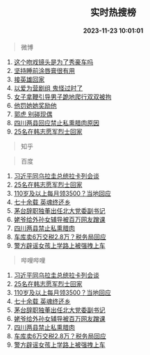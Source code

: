 <div align="center"><h2>实时热搜榜</h2><h4>2023-11-23 10:01:01</h4></div>

> 微博  

1. [这个吻戏镜头是为了秀豪车吗](https://s.weibo.com/weibo?q=%E8%BF%99%E4%B8%AA%E5%90%BB%E6%88%8F%E9%95%9C%E5%A4%B4%E6%98%AF%E4%B8%BA%E4%BA%86%E7%A7%80%E8%B1%AA%E8%BD%A6%E5%90%97&t=31&band_rank=1&Refer=top)<br />
2. [坚持睡前涂唇膏很有用](https://s.weibo.com/weibo?q=%E5%9D%9A%E6%8C%81%E7%9D%A1%E5%89%8D%E6%B6%82%E5%94%87%E8%86%8F%E5%BE%88%E6%9C%89%E7%94%A8&t=31&band_rank=2&Refer=top)<br />
3. [接英雄回家](https://s.weibo.com/weibo?q=%23%E6%8E%A5%E8%8B%B1%E9%9B%84%E5%9B%9E%E5%AE%B6%23&t=31&band_rank=3&Refer=top)<br />
4. [以爱为营剧组 鬼怪过时了](https://s.weibo.com/weibo?q=%E4%BB%A5%E7%88%B1%E4%B8%BA%E8%90%A5%E5%89%A7%E7%BB%84%20%E9%AC%BC%E6%80%AA%E8%BF%87%E6%97%B6%E4%BA%86&t=31&band_rank=4&Refer=top)<br />
5. [女子拿鞭引导男子跪地爬行双双被拘](https://s.weibo.com/weibo?q=%23%E5%A5%B3%E5%AD%90%E6%8B%BF%E9%9E%AD%E5%BC%95%E5%AF%BC%E7%94%B7%E5%AD%90%E8%B7%AA%E5%9C%B0%E7%88%AC%E8%A1%8C%E5%8F%8C%E5%8F%8C%E8%A2%AB%E6%8B%98%23&t=31&band_rank=5&Refer=top)<br />
6. [他罚她她奖励他](https://s.weibo.com/weibo?q=%23%E4%BB%96%E7%BD%9A%E5%A5%B9%E5%A5%B9%E5%A5%96%E5%8A%B1%E4%BB%96%23&t=31&band_rank=6&Refer=top)<br />
7. [郭虎 别碰现偶](https://s.weibo.com/weibo?q=%E9%83%AD%E8%99%8E%20%E5%88%AB%E7%A2%B0%E7%8E%B0%E5%81%B6&t=31&band_rank=7&Refer=top)<br />
8. [四川两县回应禁止私熏腊肉原因](https://s.weibo.com/weibo?q=%23%E5%9B%9B%E5%B7%9D%E4%B8%A4%E5%8E%BF%E5%9B%9E%E5%BA%94%E7%A6%81%E6%AD%A2%E7%A7%81%E7%86%8F%E8%85%8A%E8%82%89%E5%8E%9F%E5%9B%A0%23&t=31&band_rank=8&Refer=top)<br />
9. [25名在韩志愿军烈士回家](https://s.weibo.com/weibo?q=%2325%E5%90%8D%E5%9C%A8%E9%9F%A9%E5%BF%97%E6%84%BF%E5%86%9B%E7%83%88%E5%A3%AB%E5%9B%9E%E5%AE%B6%23&t=31&band_rank=9&Refer=top)<br />

> 知乎  


> 百度  

1. [习近平同乌拉圭总统拉卡列会谈](https://www.baidu.com/s?wd=%E4%B9%A0%E8%BF%91%E5%B9%B3%E5%90%8C%E4%B9%8C%E6%8B%89%E5%9C%AD%E6%80%BB%E7%BB%9F%E6%8B%89%E5%8D%A1%E5%88%97%E4%BC%9A%E8%B0%88&sa=fyb_news&rsv_dl=fyb_news)<br />
2. [25名在韩志愿军烈士回家](https://www.baidu.com/s?wd=25%E5%90%8D%E5%9C%A8%E9%9F%A9%E5%BF%97%E6%84%BF%E5%86%9B%E7%83%88%E5%A3%AB%E5%9B%9E%E5%AE%B6&sa=fyb_news&rsv_dl=fyb_news)<br />
3. [110岁及以上每月领3500？当地回应](https://www.baidu.com/s?wd=110%E5%B2%81%E5%8F%8A%E4%BB%A5%E4%B8%8A%E6%AF%8F%E6%9C%88%E9%A2%863500%EF%BC%9F%E5%BD%93%E5%9C%B0%E5%9B%9E%E5%BA%94&sa=fyb_news&rsv_dl=fyb_news)<br />
4. [七十余载 英魂终还乡](https://www.baidu.com/s?wd=%E4%B8%83%E5%8D%81%E4%BD%99%E8%BD%BD+%E8%8B%B1%E9%AD%82%E7%BB%88%E8%BF%98%E4%B9%A1&sa=fyb_news&rsv_dl=fyb_news)<br />
5. [茅台辞职独董出任北大党委副书记](https://www.baidu.com/s?wd=%E8%8C%85%E5%8F%B0%E8%BE%9E%E8%81%8C%E7%8B%AC%E8%91%A3%E5%87%BA%E4%BB%BB%E5%8C%97%E5%A4%A7%E5%85%9A%E5%A7%94%E5%89%AF%E4%B9%A6%E8%AE%B0&sa=fyb_news&rsv_dl=fyb_news)<br />
6. [姥爷给外孙女辅导被百万网友蹭课](https://www.baidu.com/s?wd=%E5%A7%A5%E7%88%B7%E7%BB%99%E5%A4%96%E5%AD%99%E5%A5%B3%E8%BE%85%E5%AF%BC%E8%A2%AB%E7%99%BE%E4%B8%87%E7%BD%91%E5%8F%8B%E8%B9%AD%E8%AF%BE&sa=fyb_news&rsv_dl=fyb_news)<br />
7. [四川两县禁止私熏腊肉](https://www.baidu.com/s?wd=%E5%9B%9B%E5%B7%9D%E4%B8%A4%E5%8E%BF%E7%A6%81%E6%AD%A2%E7%A7%81%E7%86%8F%E8%85%8A%E8%82%89&sa=fyb_news&rsv_dl=fyb_news)<br />
8. [车库卖6万交税2.8万？税务局回应](https://www.baidu.com/s?wd=%E8%BD%A6%E5%BA%93%E5%8D%966%E4%B8%87%E4%BA%A4%E7%A8%8E2.8%E4%B8%87%EF%BC%9F%E7%A8%8E%E5%8A%A1%E5%B1%80%E5%9B%9E%E5%BA%94&sa=fyb_news&rsv_dl=fyb_news)<br />
9. [警方辟谣女孩上学路上被强拽上车](https://www.baidu.com/s?wd=%E8%AD%A6%E6%96%B9%E8%BE%9F%E8%B0%A3%E5%A5%B3%E5%AD%A9%E4%B8%8A%E5%AD%A6%E8%B7%AF%E4%B8%8A%E8%A2%AB%E5%BC%BA%E6%8B%BD%E4%B8%8A%E8%BD%A6&sa=fyb_news&rsv_dl=fyb_news)<br />

> 哔哩哔哩  

1. [习近平同乌拉圭总统拉卡列会谈](https://www.baidu.com/s?wd=%E4%B9%A0%E8%BF%91%E5%B9%B3%E5%90%8C%E4%B9%8C%E6%8B%89%E5%9C%AD%E6%80%BB%E7%BB%9F%E6%8B%89%E5%8D%A1%E5%88%97%E4%BC%9A%E8%B0%88&sa=fyb_news&rsv_dl=fyb_news)<br />
2. [25名在韩志愿军烈士回家](https://www.baidu.com/s?wd=25%E5%90%8D%E5%9C%A8%E9%9F%A9%E5%BF%97%E6%84%BF%E5%86%9B%E7%83%88%E5%A3%AB%E5%9B%9E%E5%AE%B6&sa=fyb_news&rsv_dl=fyb_news)<br />
3. [110岁及以上每月领3500？当地回应](https://www.baidu.com/s?wd=110%E5%B2%81%E5%8F%8A%E4%BB%A5%E4%B8%8A%E6%AF%8F%E6%9C%88%E9%A2%863500%EF%BC%9F%E5%BD%93%E5%9C%B0%E5%9B%9E%E5%BA%94&sa=fyb_news&rsv_dl=fyb_news)<br />
4. [七十余载 英魂终还乡](https://www.baidu.com/s?wd=%E4%B8%83%E5%8D%81%E4%BD%99%E8%BD%BD+%E8%8B%B1%E9%AD%82%E7%BB%88%E8%BF%98%E4%B9%A1&sa=fyb_news&rsv_dl=fyb_news)<br />
5. [茅台辞职独董出任北大党委副书记](https://www.baidu.com/s?wd=%E8%8C%85%E5%8F%B0%E8%BE%9E%E8%81%8C%E7%8B%AC%E8%91%A3%E5%87%BA%E4%BB%BB%E5%8C%97%E5%A4%A7%E5%85%9A%E5%A7%94%E5%89%AF%E4%B9%A6%E8%AE%B0&sa=fyb_news&rsv_dl=fyb_news)<br />
6. [姥爷给外孙女辅导被百万网友蹭课](https://www.baidu.com/s?wd=%E5%A7%A5%E7%88%B7%E7%BB%99%E5%A4%96%E5%AD%99%E5%A5%B3%E8%BE%85%E5%AF%BC%E8%A2%AB%E7%99%BE%E4%B8%87%E7%BD%91%E5%8F%8B%E8%B9%AD%E8%AF%BE&sa=fyb_news&rsv_dl=fyb_news)<br />
7. [四川两县禁止私熏腊肉](https://www.baidu.com/s?wd=%E5%9B%9B%E5%B7%9D%E4%B8%A4%E5%8E%BF%E7%A6%81%E6%AD%A2%E7%A7%81%E7%86%8F%E8%85%8A%E8%82%89&sa=fyb_news&rsv_dl=fyb_news)<br />
8. [车库卖6万交税2.8万？税务局回应](https://www.baidu.com/s?wd=%E8%BD%A6%E5%BA%93%E5%8D%966%E4%B8%87%E4%BA%A4%E7%A8%8E2.8%E4%B8%87%EF%BC%9F%E7%A8%8E%E5%8A%A1%E5%B1%80%E5%9B%9E%E5%BA%94&sa=fyb_news&rsv_dl=fyb_news)<br />
9. [警方辟谣女孩上学路上被强拽上车](https://www.baidu.com/s?wd=%E8%AD%A6%E6%96%B9%E8%BE%9F%E8%B0%A3%E5%A5%B3%E5%AD%A9%E4%B8%8A%E5%AD%A6%E8%B7%AF%E4%B8%8A%E8%A2%AB%E5%BC%BA%E6%8B%BD%E4%B8%8A%E8%BD%A6&sa=fyb_news&rsv_dl=fyb_news)<br />
